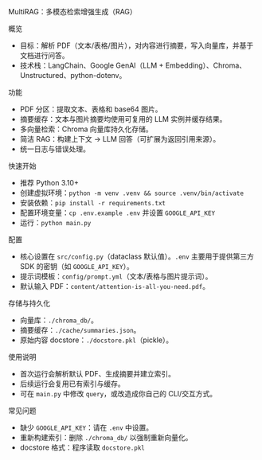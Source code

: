 MultiRAG：多模态检索增强生成（RAG）

概览
- 目标：解析 PDF（文本/表格/图片），对内容进行摘要，写入向量库，并基于文档进行问答。
- 技术栈：LangChain、Google GenAI（LLM + Embedding）、Chroma、Unstructured、python-dotenv。

功能
- PDF 分区：提取文本、表格和 base64 图片。
- 摘要缓存：文本与图片摘要均使用可复用的 LLM 实例并缓存结果。
- 多向量检索：Chroma 向量库持久化存储。
- 简洁 RAG：构建上下文 → LLM 回答（可扩展为返回引用来源）。
- 统一日志与错误处理。

快速开始
- 推荐 Python 3.10+
- 创建虚拟环境：`python -m venv .venv && source .venv/bin/activate`
- 安装依赖：`pip install -r requirements.txt`
- 配置环境变量：`cp .env.example .env` 并设置 `GOOGLE_API_KEY`
- 运行：`python main.py`

配置
- 核心设置在 `src/config.py`（dataclass 默认值）。`.env` 主要用于提供第三方 SDK 的密钥（如 `GOOGLE_API_KEY`）。
- 提示词模板：`config/prompt.yml`（文本/表格与图片提示词）。
- 默认输入 PDF：`content/attention-is-all-you-need.pdf`。

存储与持久化
- 向量库：`./chroma_db/`。
- 摘要缓存：`./cache/summaries.json`。
- 原始内容 docstore：`./docstore.pkl`（pickle）。

使用说明
- 首次运行会解析默认 PDF、生成摘要并建立索引。
- 后续运行会复用已有索引与缓存。
- 可在 `main.py` 中修改 `query`，或改造成你自己的 CLI/交互方式。


常见问题
- 缺少 `GOOGLE_API_KEY`：请在 `.env` 中设置。
- 重新构建索引：删除 `./chroma_db/` 以强制重新向量化。
- docstore 格式：程序读取 `docstore.pkl`
